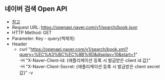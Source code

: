 ## 네이버 검색 Open API
- [참고](https://developers.naver.com/docs/serviceapi/search/book/book.md)
- Request URL: https://openapi.naver.com/v1/search/book.json
- HTTP Method: GET
- Parameter: Key - query(책제목)
- Header
  - curl "https://openapi.naver.com/v1/search/book.xml?query=%EC%A3%BC%EC%8B%9D&display=10&start=1" \
    -H "X-Naver-Client-Id: {애플리케이션 등록 시 발급받은 client id 값}" \
    -H "X-Naver-Client-Secret: {애플리케이션 등록 시 발급받은 client secret 값}" -v
